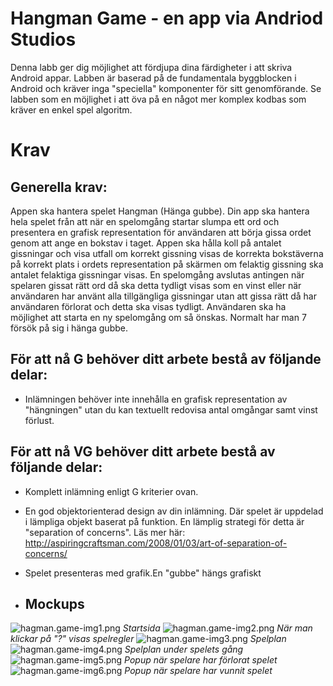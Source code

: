 # Hangman Game - en app via Andriod Studios
Denna labb ger dig möjlighet att fördjupa dina färdigheter i att skriva Android appar. Labben är baserad på de fundamentala byggblocken i Android och kräver inga "speciella" komponenter för sitt genomförande. Se labben som en möjlighet i att öva på en något mer komplex kodbas som kräver en enkel spel algoritm.

# Krav
## Generella krav:
Appen ska hantera spelet Hangman (Hänga gubbe). Din app ska hantera hela spelet från att när en spelomgång startar slumpa ett ord och presentera en grafisk representation för användaren att börja gissa ordet genom att ange en bokstav i taget. Appen ska hålla koll på antalet gissningar och visa utfall om korrekt gissning visas de korrekta bokstäverna på korrekt plats i ordets representation på skärmen om felaktig gissning ska antalet felaktiga gissningar visas. En spelomgång avslutas antingen när spelaren gissat rätt ord då ska detta tydligt visas som en vinst eller när användaren har använt alla tillgängliga gissningar utan att gissa rätt då har användaren förlorat och detta ska visas tydligt. Användaren ska ha möjlighet att starta en ny spelomgång om så önskas. Normalt har man 7 försök på sig i hänga gubbe.

## För att nå G behöver ditt arbete bestå av följande delar:
* Inlämningen behöver inte innehålla en grafisk representation av "hängningen" utan du kan textuellt redovisa antal omgångar samt vinst förlust.
 
## För att nå VG behöver ditt arbete bestå av följande delar:
* Komplett inlämning enligt G kriterier ovan.
* En god objektorienterad design av din inlämning. Där spelet är uppdelad i lämpliga objekt baserat på funktion. En lämplig strategi för detta är "separation of concerns".  Läs mer här: http://aspiringcraftsman.com/2008/01/03/art-of-separation-of-concerns/ 
* Spelet presenteras med grafik.En "gubbe" hängs grafiskt

* ## Mockups
![hagman.game-img1.png](https://github.com/virveln/showcase/blob/main/img-mockup/mh1.png)
*Startsida*
![hagman.game-img2.png](https://github.com/virveln/showcase/blob/main/img-mockup/mh2.png)
*När man klickar på "?" visas spelregler*
![hagman.game-img3.png](https://github.com/virveln/showcase/blob/main/img-mockup/mh3.png)
*Spelplan*
![hagman.game-img4.png](https://github.com/virveln/showcase/blob/main/img-mockup/mh4.png)
*Spelplan under spelets gång*
![hagman.game-img5.png](https://github.com/virveln/showcase/blob/main/img-mockup/mh5.png)
*Popup när spelare har förlorat spelet*
![hagman.game-img6.png](https://github.com/virveln/showcase/blob/main/img-mockup/mh6.png)
*Popup när spelare har vunnit spelet*
